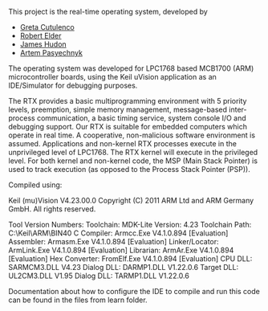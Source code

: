 This project is the real-time operating system, developed by 

* [Greta Cutulenco](https://github.com/gretac)
* [Robert Elder](https://github.com/robertelder)
* [James Hudon](https://github.com/Hudon)
* [Artem Pasyechnyk](https://github.com/artemip)

The operating system was developed for LPC1768 based MCB1700 (ARM) microcontroller boards,
using the Keil uVision application as an IDE/Simulator for debugging purposes.

The RTX provides a basic multiprogramming environment with 5 priority levels, preemption,
simple memory management, message-based inter-process communication, a basic timing service, system console I/O
and debugging support. Our RTX is suitable for embedded computers which operate in real time. A cooperative,
non-malicious software environment is assumed. Applications and non-kernel RTX processes execute in
the unprivileged level of LPC1768. The RTX kernel will execute in the privileged level. For both kernel and
non-kernel code, the MSP (Main Stack Pointer) is used to track execution (as opposed to the Process Stack
Pointer (PSP)).



Compiled using:

Keil (mu)Vision V4.23.00.0
Copyright (C) 2011 ARM Ltd and ARM Germany GmbH. All rights reserved.

Tool Version Numbers:
Toolchain:        MDK-Lite  Version: 4.23
Toolchain Path:    C:\Keil\ARM\BIN40
C Compiler:         Armcc.Exe       V4.1.0.894 [Evaluation]
Assembler:          Armasm.Exe       V4.1.0.894 [Evaluation]
Linker/Locator:     ArmLink.Exe       V4.1.0.894 [Evaluation]
Librarian:             ArmAr.Exe       V4.1.0.894 [Evaluation]
Hex Converter:      FromElf.Exe       V4.1.0.894 [Evaluation]
CPU DLL:               SARMCM3.DLL       V4.23
Dialog DLL:         DARMP1.DLL       V1.22.0.6
Target DLL:             UL2CM3.DLL       V1.95
Dialog DLL:         TARMP1.DLL       V1.22.0.6

Documentation about how to configure the IDE to compile and run this code can be found in the files from learn folder.

